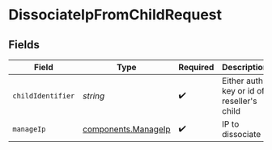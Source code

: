 # DissociateIpFromChildRequest


## Fields

| Field                                                      | Type                                                       | Required                                                   | Description                                                |
| ---------------------------------------------------------- | ---------------------------------------------------------- | ---------------------------------------------------------- | ---------------------------------------------------------- |
| `childIdentifier`                                          | *string*                                                   | :heavy_check_mark:                                         | Either auth key or id of reseller's child                  |
| `manageIp`                                                 | [components.ManageIp](../../models/components/manageip.md) | :heavy_check_mark:                                         | IP to dissociate                                           |